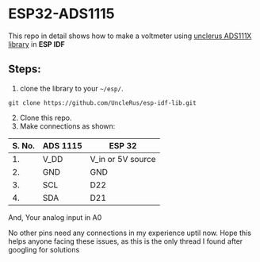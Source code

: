 # ESP32-ADS1115
This repo in detail shows how to make a voltmeter using [unclerus ADS111X library](https://github.com/UncleRus/esp-idf-lib) in **ESP IDF**


## Steps: 
1. clone the library to your `~/esp/`. 
``` cd ~/esp/
git clone https://github.com/UncleRus/esp-idf-lib.git  
```

2. Clone this repo. 
3. Make connections as shown:

| S. No. | ADS 1115 | ESP 32            |
|--------|----------|-------------------|
| 1.     | V_DD     | V_in or 5V source |
| 2.     | GND      | GND               |
| 3.     | SCL      | D22               |
| 4.     | SDA      | D21               |

And, Your analog input in A0

No other pins need any connections in my experience uptil now.
Hope this helps anyone facing these issues, as this is the only thread I found after googling for solutions
